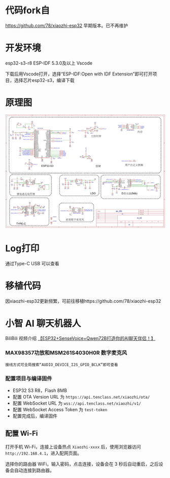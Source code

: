 # 代码fork自
https://github.com/78/xiaozhi-esp32
早期版本。已不再维护

# 开发环境
esp32-s3-r8
ESP-IDF 5.3.0及以上
Vscode

下载后用Vscode打开，选择“ESP-IDF:Open with IDF Extension”即可打开项目，选择芯片esp32-s3，编译下载

# 原理图
![原理图图](docs/SCH_2503原理图_00.jpg)

# Log打印
通过Type-C USB 可以查看

# 移植代码
因xiaozhi-esp32更新频繁，可前往移植https://github.com/78/xiaozhi-esp32

# 小智 AI 聊天机器人

BiliBili 视频介绍 [【ESP32+SenseVoice+Qwen72B打造你的AI聊天伴侣！】](https://www.bilibili.com/video/BV11msTenEH3/?share_source=copy_web&vd_source=ee1aafe19d6e60cf22e60a93881faeba)


### MAX98357功放和MSM261S4030H0R 数字麦克风 

```
接线方式可全局搜索“AUDIO_DEVICE_I2S_GPIO_BCLK”即可查看
```

### 配置项目与编译固件

- ESP32 S3 R8，Flash 8MB
- 配置 OTA Version URL 为 `https://api.tenclass.net/xiaozhi/ota/`
- 配置 WebSocket URL 为 `wss://api.tenclass.net/xiaozhi/v1/`
- 配置 WebSocket Access Token 为 `test-token`
- 配置完成后，编译固件


## 配置 Wi-Fi

打开手机 Wi-Fi，连接上设备热点 `Xiaozhi-xxxx` 后，使用浏览器访问 `http://192.168.4.1`，进入配网页面。

选择你的路由器 WiFi，输入密码，点击连接，设备会在 3 秒后自动重启，之后设备会自动连接到路由器。



